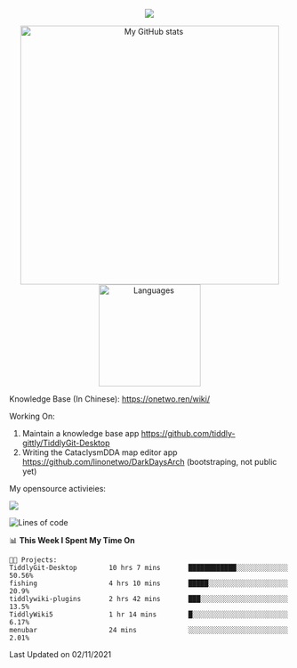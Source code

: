 <a href="https://github.com/linonetwo">
    <p align="center">
        <img src="https://github-profile-trophy.vercel.app/?username=linonetwo&column=7&theme=onedark"/>
    </p>
</a>
<a align="center" href="https://github.com/linonetwo">
  <p align="center">
    <img src="https://github-readme-stats.vercel.app/api?username=linonetwo&show_icons=true&count_private=true" alt="My GitHub stats" width="465"/>
    <img src="https://github-readme-stats.vercel.app/api/top-langs/?username=linonetwo&layout=compact&langs_count=10" alt="Languages" height="183">
  </p>
</a>

Knowledge Base (In Chinese): https://onetwo.ren/wiki/

Working On: 

1. Maintain a knowledge base app https://github.com/tiddly-gittly/TiddlyGit-Desktop
1. Writing the CataclysmDDA map editor app https://github.com/linonetwo/DarkDaysArch (bootstraping, not public yet)

My opensource activieies:

![](https://visitor-badge.glitch.me/badge?page_id=linonetwo.linonetwo)

<!--START_SECTION:waka-->
![Lines of code](https://img.shields.io/badge/From%20Hello%20World%20I%27ve%20Written-2.5%20million%20lines%20of%20code-blue)

📊 **This Week I Spent My Time On** 

```text
🐱‍💻 Projects: 
TiddlyGit-Desktop        10 hrs 7 mins       ████████████░░░░░░░░░░░░░   50.56% 
fishing                  4 hrs 10 mins       █████░░░░░░░░░░░░░░░░░░░░   20.9% 
tiddlywiki-plugins       2 hrs 42 mins       ███░░░░░░░░░░░░░░░░░░░░░░   13.5% 
TiddlyWiki5              1 hr 14 mins        █░░░░░░░░░░░░░░░░░░░░░░░░   6.17% 
menubar                  24 mins             ░░░░░░░░░░░░░░░░░░░░░░░░░   2.01%

```


 Last Updated on 02/11/2021
<!--END_SECTION:waka-->
